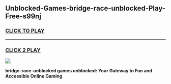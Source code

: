 
## Unblocked-Games-bridge-race-unblocked-Play-Free-s99nj
<h3>
<a href="https://premium76.site?title=bridge-race-unblocked&ref=19M">CLICK TO PLAY</a></h3>
<hr>

<h3>
<a href="https://premium76.site?title=bridge-race-unblocked&ref=19M">CLICK 2 PLAY</a>
  
</h3>

<a href="https://premium76.site?title=bridge-race-unblocked&ref=19M"><img src="https://clearcache.store/games.png"></a>


**bridge-race-unblocked games unblocked: Your Gateway to Fun and Accessible Online Gaming**
